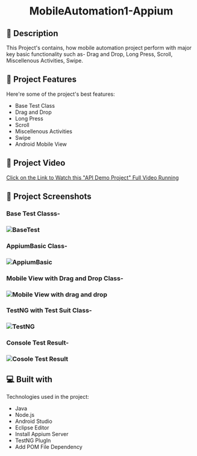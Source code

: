 # 
<h1 id="title" align="center">MobileAutomation1-Appium </h1>

 <!--<p align="center"><img src="https://socialify.git.ci/shantokumarsaha123/Web-Automation-Selenium-java-amazon/image?forks=1&amp;issues=1&amp;language=1&amp;name=1&amp;owner=1&amp;pulls=1&amp;stargazers=1&amp;theme=Light" alt="project-image"></p> -->


<h2>📝 Description</h2> 

This Project's contains, how mobile automation project perform with major key basic functionality such as- Drag and Drop, Long Press, Scroll, Miscellenous Activities, Swipe.</p>

<h2>🚀 Project Features</h2>

Here're some of the project's best features:

*   Base Test Class
*   Drag and Drop
*   Long Press
*   Scroll
*   Miscellenous Activities
*   Swipe
*   Android Mobile View


<h2>📸 Project Video</h2>

[Click on the Link to Watch this "API Demo Project" Full Video Running](https://drive.google.com/file/d/1zcWRXzl4o3BA4iIbki43wwvXVJqPQ2-j/view?usp=sharing)


<h2>📸 Project Screenshots</h2>


<h3> Base Test Classs- <h3>

![BaseTest](https://github.com/shanto-kumar-saha/MobileAutomation1-Appium/assets/122052172/79048ac5-1d80-4683-b5ee-9f0f012111a5)

<h3> AppiumBasic Class- <h3>

![AppiumBasic](https://github.com/shanto-kumar-saha/MobileAutomation1-Appium/assets/122052172/17656e8c-d3f2-4455-bb30-7e4bad46b6f5)



<h3> Mobile View with Drag and Drop Class- <h3>

![Mobile View with drag  and drop](https://github.com/shanto-kumar-saha/MobileAutomation1-Appium/assets/122052172/bc738901-f6c5-44b3-b515-8d29bac4d472)

<h3> TestNG with Test Suit Class- <h3>

![TestNG](https://github.com/shanto-kumar-saha/MobileAutomation1-Appium/assets/122052172/c533d4dd-351c-4967-9f89-aeccd7775a5e)


<h3> Console Test Result- <h3>

![Cosole Test  Result](https://github.com/shanto-kumar-saha/MobileAutomation1-Appium/assets/122052172/5d96b03b-c37e-4a6f-b971-15e8855c27eb)






 <!--<h2>🛠️ Installation Steps:</h2>

<p>1. Download &amp; Install Appium.</p>

<p>2. Download collection &amp; Environment file from here.</p>

<p>3. Open those file in Postman</p>

<p>4. Run the project in Postman.</p>

<p>5. To generate HTML report install Newman in your OS.</p>-->



  
  
<h2>💻 Built with</h2>

Technologies used in the project:

*   Java
*   Node.js
*   Android Studio
*   Eclipse Editor
*   Install Appium Server
*   TestNG PlugIn 
*   Add POM File Dependency
